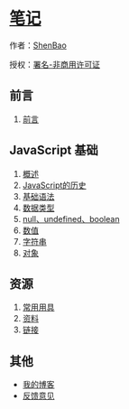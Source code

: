 # [笔记](http://github.com/ShenBao/shenbao-notes)

作者：[ShenBao](https://shenbao.github.io/)

授权：<a rel="license" href="http://creativecommons.org/licenses/by-nc/4.0/">署名-非商用许可证</a>

## 前言
1. [前言](#README)

## JavaScript 基础
1. [概述](#docs/JavaScript/intro)
1. [JavaScript的历史](#docs/JavaScript/history)
1. [基础语法](#docs/JavaScript/basic)
1. [数据类型](#docs/JavaScript/types)
1. [null、undefined、boolean](#docs/JavaScript/null-undefined-boolean)
1. [数值](#docs/JavaScript/number)
1. [字符串](#docs/JavaScript/string)
1. [对象](#docs/JavaScript/object)



## 资源
1. [常用用具](#docs/resource/tool)
1. [资料](#docs/resource/officialdata)
1. [链接](#docs/resource/article)


## 其他

- [我的博客](https://shenbao.github.io/)
- [反馈意见](https://github.com/ShenBao/shenbao-notes/issues)


<br/><br/><br/>